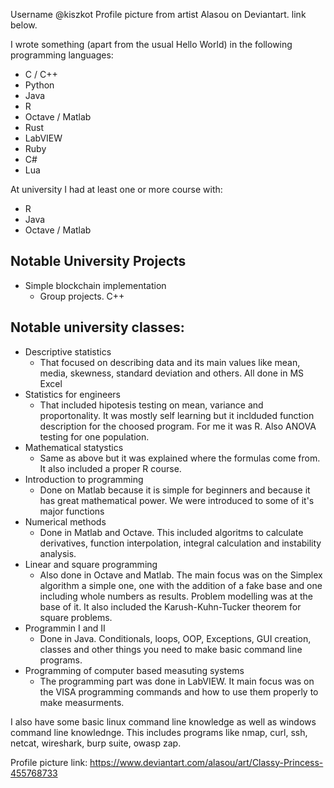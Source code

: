 Username @kiszkot
Profile picture from artist Alasou on Deviantart. link below.

I wrote something (apart from the usual Hello World) in the following programming languages:
 - C / C++
 - Python
 - Java
 - R
 - Octave / Matlab
 - Rust
 - LabVIEW
 - Ruby
 - C#
 - Lua

At university I had at least one or more course with:
 - R
 - Java
 - Octave / Matlab

## Notable University Projects
 - Simple blockchain implementation
   - Group projects. C++

## Notable university classes:
 - Descriptive statistics
   - That focused on describing data and its main values like mean, media, skewness, standard deviation and others. All done in MS Excel
 - Statistics for engineers
   - That included hipotesis testing on mean, variance and proportonality. It was mostly self learning but it inclduded function description for the choosed program. For me it was R. Also ANOVA testing for one population.
 - Mathematical statystics
   - Same as above but it was explained where the formulas come from. It also included a proper R course.
 - Introduction to programming
   - Done on Matlab because it is simple for beginners and because it has great mathematical power. We were introduced to some of it's major functions
 - Numerical methods
   - Done in Matlab and Octave. This included algoritms to calculate derivatives, function interpolation, integral calculation and instability analysis.
 - Linear and square programming
   - Also done in Octave and Matlab. The main focus was on the Simplex algorithm a simple one, one with the addition of a fake base and one including whole numbers as results. Problem modelling was at the base of it. It also included the Karush-Kuhn-Tucker theorem for square problems.
 - Programmin I and II
   - Done in Java. Conditionals, loops, OOP, Exceptions, GUI creation, classes and other things you need to make basic command line programs.
 - Programming of computer based measuting systems
   - The programming part was done in LabVIEW. It main focus was on the VISA programming commands and how to use them properly to make measurments.

I also have some basic linux command line knowledge as well as windows command line knowlednge. This includes programs like nmap, curl, ssh, netcat, wireshark, burp suite, owasp zap.

Profile picture link:
https://www.deviantart.com/alasou/art/Classy-Princess-455768733

<!---
kiszkot/kiszkot is a ✨ special ✨ repository because its `README.md` (this file) appears on your GitHub profile.
You can click the Preview link to take a look at your changes.
--->

